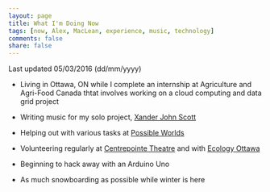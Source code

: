 ```yaml
---
layout: page
title: What I'm Doing Now
tags: [now, Alex, MacLean, experience, music, technology]
comments: false
share: false
---
```


Last updated 05/03/2016 (dd/mm/yyyy)

* Living in Ottawa, ON while I complete an internship at Agriculture and Agri-Food Canada thtat involves working on a cloud computing and data grid project

* Writing music for my solo project, [Xander John Scott](http://xanderjohnscott.com)

* Helping out with various tasks at [Possible Worlds](http://www.possibleworldsshop.com/)

* Volunteering regularly at [Centrepointe Theatre](http://www.centrepointetheatre.com/) and with [Ecology Ottawa](http://ecologyottawa.ca/)

* Beginning to hack away with an Arduino Uno

* As much snowboarding as possible while winter is here